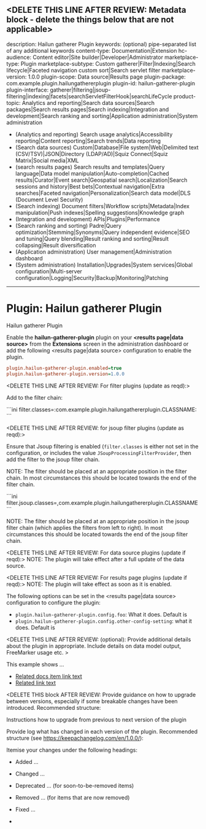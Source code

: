 <DELETE THIS LINE AFTER REVIEW: Metadata block - delete the things below that are not applicable>
---
description: Hailun gatherer Plugin
keywords: (optional) pipe-separated list of any additional keywords
content-type: Documentation|Extension
hc-audience: Content editor|Site builder|Developer|Administrator
marketplace-type: Plugin
marketplace-subtype: Custom gatherer|Filter|Indexing|Search lifecycle|Faceted navigation custom sort|Search servlet filter
marketplace-version: 1.0.0
plugin-scope: Data source|Results page
plugin-package: com.example.plugin.hailungathererplugin
plugin-id: hailun-gatherer-plugin
plugin-interface: gatherer|filtering|jsoup-filtering|indexing|facets|searchServletFilterHook|searchLifeCycle
product-topic: Analytics and reporting|Search data sources|Search packages|Search results pages|Search indexing|Integration and development|Search ranking and sorting|Application administration|System administration
<DELETE THIS BLOCK AFTER REVIEW: Combine the chosen keywords below into a single product-subtopic: line formatted the same way as the product-topic line above. subtopics below are grouped by the topic to make it easier to apply the appropriate sub topics>
* (Analytics and reporting) Search usage analytics|Accessibility reporting|Content reporting|Search trends|Data reporting
* (Search data sources) Custom|Database|File system|Web|Delimited text (CSV/TSV)|JSON|Directory (LDAP/AD)|Squiz Connect|Squiz Matrix|Social media|XML
* (search results pages) Search results and templates|Query language|Data model manipulation|Auto-completion|Cached results|Curator|Event search|Geospatial search|Localization|Search sessions and history|Best bets|Contextual navigation|Extra searches|Faceted navigation|Personalization|Search data model|DLS (Document Level Security)
* (Search indexing) Document filters|Workflow scripts|Metadata|Index manipulation|Push indexes|Spelling suggestions|Knowledge graph
* (Integration and development) APIs|Plugins|Performance
* (Search ranking and sorting) Padre|Query optimization|Stemming|Synonyms|Query independent evidence|SEO and tuning|Query blending|Result ranking and sorting|Result collapsing|Result diversification
* (Application administration) User management|Administration dashboard
* (System administration) Installation|Upgrades|System services|Global configuration|Multi-server configuration|Logging|Security|Backup|Monitoring|Patching
---

# Plugin: Hailun gatherer Plugin


<DELETE THIS LINE AFTER REVIEW: Provide a concise description of the purpose of the plugin.>

Hailun gatherer Plugin

<DELETE THIS LINE AFTER REVIEW: e.g. This plugin can be used to transform and modify JSON data before it is indexed.>


<DELETE THIS LINE AFTER REVIEW: e.g. Use this plugin if you need to make changes to JSON data that has been downloaded so that the changes are reflected within the search index.>


Enable the **hailun-gatherer-plugin** plugin on your **<results page|data source>** from the **Extensions** screen in the administration dashboard or add the following <results page|data source> configuration to enable the plugin.

```ini
plugin.hailun-gatherer-plugin.enabled=true
plugin.hailun-gatherer-plugin.version=1.0.0
```

<DELETE THIS LINE AFTER REVIEW: For filter plugins (update as reqd):>

Add <FILTER NAME> to the filter chain:

<DELETE THIS LINE AFTER REVIEW: Update the plugin filter class com.example.plugin.hailungathererplugin.CLASSNAME in the line below>
```ini
filter.classes=<OTHER-FILTERS>:com.example.plugin.hailungathererplugin.CLASSNAME:<OTHER-FILTERS>
```

<DELETE THIS LINE AFTER REVIEW: for jsoup filter plugins (update as reqd):>

Ensure that Jsoup filtering is enabled (`filter.classes` is either not set in the configuration, or includes the value `JSoupProcessingFilterProvider`, then add the <NAME> filter to the jsoup filter chain.

NOTE: The <NAME> filter should be placed at an appropriate position in the filter chain. In most circumstances this should be located towards the end of the filter chain.

<DELETE THIS LINE AFTER REVIEW: Update the plugin filter class com.example.plugin.hailungathererplugin.CLASSNAME in the line below>
```ini
filter.jsoup.classes=<OTHER-JSOUP-FILTERS>,com.example.plugin.hailungathererplugin.CLASSNAME<OTHER-JSOUP-FILTERS>
```

NOTE: The <NAME> filter should be placed at an appropriate position in the jsoup filter chain (which applies the filters from left to right). In most circumstances this should be located towards the end of the jsoup filter chain.

<DELETE THIS LINE AFTER REVIEW: For data source plugins (update if reqd):>
NOTE: The plugin will take effect after a full update of the data source.

<DELETE THIS LINE AFTER REVIEW: For results page plugins (update if reqd):>
NOTE: The plugin will take effect as soon as it is enabled.


The following options can be set in the <results page|data source> configuration to configure the plugin:

* `plugin.hailun-gatherer-plugin.config.foo`: What it does. Default is <the default value>
* `plugin.hailun-gatherer-plugin.config.other-config-setting`: what it does. Default is <the default value>


<DELETE THIS LINE AFTER REVIEW: (optional): Provide additional details about the plugin in appropriate. Include details on data model output, FreeMarker usage etc. >


<DELETE THIS LINE AFTER REVIEW: Provide relevant examples showing how to use the different functionality provided by the plugin. >


This example shows ...


<DELETE THIS LINE AFTER REVIEW: List any relevant related links here>

* [Related docs item link text](/path/to/docs-page-item.md)
* [Related link text](https://link.to/related/page.html)



<DELETE THIS block AFTER REVIEW: Provide guidance on how to upgrade between versions, especially if some breakable changes have been introduced.
Recommended structure:

Instructions how to upgrade from previous to next version of the plugin


Provide log what has changed in each version of the plugin.
Recommended structure (see https://keepachangelog.com/en/1.0.0/):

Itemise your changes under the following headings:
>


* Added ...


* Changed ...


* Deprecated ... (for soon-to-be-removed items)
* Removed ... (for items that are now removed)


* Fixed ...


* 